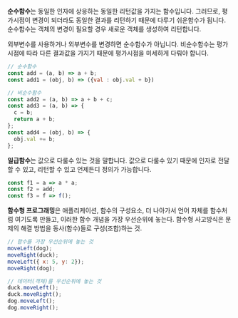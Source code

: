 **순수함수**는 동일한 인자에 상응하는 동일한 리턴값을 가지는 함수입니다. 그러므로, 평가시점이 변경이 되더라도 동일한 결과를 리턴하기 때문에 다루기 쉬운함수가 됩니다. 순수함수는 객체의 변경이 필요할 경우 새로운 객체를 생성하여 리턴합니다.

외부변수를 사용하거나 외부변수를 변경하면 순수함수가 아닙니다. 비순수함수는 평가시점에 따라 다른 결과값을 가지기 때문에 평가시점을 미세하게 다뤄야 합니다.

```js
// 순수함수
const add = (a, b) => a + b;
const add1 = (obj, b) => ({val : obj.val + b})

// 비순수함수
const add2 = (a, b) => a + b + c;
const add3 = (a, b) => {
  c = b;
  return a + b;
};
const add4 = (obj, b) => {
  obj.val += b;
};
```

**일급함수**는 값으로 다룰수 있는 것을 말합니다. 값으로 다룰수 있기 때문에 인자로 전달할 수 있고, 리턴할 수 있고 언제든디 정의가 가능합니다. 

```js
const f1 = a => a * a;
const f2 = add;
const f3 = f => f();
```

**함수형 프로그래밍**은 애플리케이션, 함수의 구성요소, 더 나아가서 언어 자체를 함수처럼 여기도록 만들고,
이러한 함수 개념을 가장 우선순위에 놓는다. 함수형 사고방식은 문제의 해결 방법을 동사(함수)들로 구성(조합)하는 것.

```js
// 함수를 가장 우선순위에 놓는 것
moveLeft(dog);
moveRight(duck);
moveLeft({ x: 5, y: 2});
moveRight(dog);

// 데이터(객체)를 우선순위에 놓는 것
duck.moveLeft();
duck.moveRight();
dog.moveLeft();
dog.moveRight();
```